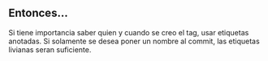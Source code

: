 ##  Entonces...

Si tiene importancia saber quien y cuando se creo el tag, usar etiquetas anotadas. Si solamente se desea poner un nombre al commit, las etiquetas livianas seran suficiente.
